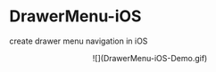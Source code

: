 # DrawerMenu-iOS
create drawer menu navigation in iOS

<p align="center">
![](DrawerMenu-iOS-Demo.gif)
</p>

